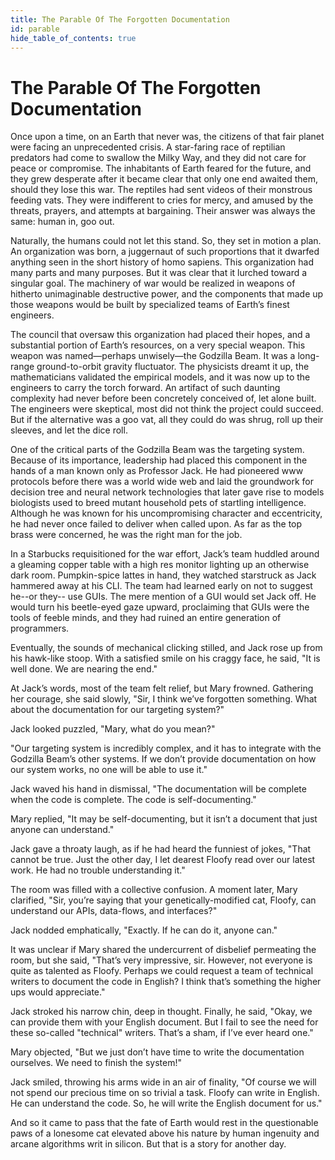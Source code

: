 ```yaml
---
title: The Parable Of The Forgotten Documentation
id: parable
hide_table_of_contents: true
---
```


# The Parable Of The Forgotten Documentation

Once upon a time, on an Earth that never was, the citizens of that fair planet were facing an unprecedented crisis. A star-faring race of reptilian predators had come to swallow the Milky Way, and they did not care for peace or compromise. The inhabitants of Earth feared for the future, and they grew desperate after it became clear that only one end awaited them, should they lose this war. The reptiles had sent videos of their monstrous feeding vats. They were indifferent to cries for mercy, and amused by the threats, prayers, and attempts at bargaining. Their answer was always the same: human in, goo out.

Naturally, the humans could not let this stand. So, they set in motion a plan. An organization was born, a juggernaut of such proportions that it dwarfed anything seen in the short history of homo sapiens. This organization had many parts and many purposes. But it was clear that it lurched toward a singular goal. The machinery of war would be realized in weapons of hitherto unimaginable destructive power, and the components that made up those weapons would be built by specialized teams of Earth’s finest engineers.

The council that oversaw this organization had placed their hopes, and a substantial portion of Earth’s resources, on a very special weapon. This weapon was named—perhaps unwisely—the Godzilla Beam. It was a long-range ground-to-orbit gravity fluctuator. The physicists dreamt it up, the mathematicians validated the empirical models, and it was now up to the engineers to carry the torch forward. An artifact of such daunting complexity had never before been concretely conceived of, let alone built. The engineers were skeptical, most did not think the project could succeed. But if the alternative was a goo vat, all they could do was shrug, roll up their sleeves, and let the dice roll.

One of the critical parts of the Godzilla Beam was the targeting system. Because of its importance, leadership had placed this component in the hands of a man known only as Professor Jack. He had pioneered www protocols before there was a world wide web and laid the groundwork for decision tree and neural network technologies that later gave rise to models biologists used to breed mutant household pets of startling intelligence. Although he was known for his uncompromising character and eccentricity, he had never once failed to deliver when called upon. As far as the top brass were concerned, he was the right man for the job.

In a Starbucks requisitioned for the war effort, Jack’s team huddled around a gleaming copper table with a high res monitor lighting up an otherwise dark room. Pumpkin-spice lattes in hand, they watched starstruck as Jack hammered away at his CLI. The team had learned early on not to suggest he--or they-- use GUIs. The mere mention of a GUI would set Jack off. He would turn his beetle-eyed gaze upward, proclaiming that GUIs were the tools of feeble minds, and they had ruined an entire generation of programmers.

Eventually, the sounds of mechanical clicking stilled, and Jack rose up from his hawk-like stoop. With a satisfied smile on his craggy face, he said, "It is well done. We are nearing the end."

At Jack’s words, most of the team felt relief, but Mary frowned. Gathering her courage, she said slowly, "Sir, I think we’ve forgotten something. What about the documentation for our targeting system?"

Jack looked puzzled, "Mary, what do you mean?"

"Our targeting system is incredibly complex, and it has to integrate with the Godzilla Beam’s other systems. If we don’t provide documentation on how our system works, no one will be able to use it."

Jack waved his hand in dismissal, "The documentation will be complete when the code is complete. The code is self-documenting."

Mary replied, "It may be self-documenting, but it isn’t a document that just anyone can understand."

Jack gave a throaty laugh, as if he had heard the funniest of jokes, "That cannot be true. Just the other day, I let dearest Floofy read over our latest work. He had no trouble understanding it."

The room was filled with a collective confusion. A moment later, Mary clarified, "Sir, you’re saying that your genetically-modified cat, Floofy, can understand our APIs, data-flows, and interfaces?"

Jack nodded emphatically, "Exactly. If he can do it, anyone can."

It was unclear if Mary shared the undercurrent of disbelief permeating the room, but she said, "That’s very impressive, sir. However, not everyone is quite as talented as Floofy. Perhaps we could request a team of technical writers to document the code in English?  I think that’s something the higher ups would appreciate."

Jack stroked his narrow chin, deep in thought. Finally, he said, "Okay, we can provide them with your English document. But I fail to see the need for these so-called "technical" writers. That’s a sham, if I’ve ever heard one."

Mary objected, "But we just don’t have time to write the documentation ourselves. We need to finish the system!"

Jack smiled, throwing his arms wide in an air of finality, "Of course we will not spend our precious time on so trivial a task. Floofy can write in English. He can understand the code. So, he will write the English document for us."

And so it came to pass that the fate of Earth would rest in the questionable paws of a lonesome cat elevated above his nature by human ingenuity and arcane algorithms writ in silicon. But that is a story for another day.








